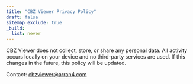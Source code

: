```yaml
---
title: "CBZ Viewer Privacy Policy"
draft: false
sitemap_exclude: true
_build:
  list: never
---
```


CBZ Viewer does not collect, store, or share any personal data. All activity occurs locally on your device and no third-party services are used. If this changes in the future, this policy will be updated.

Contact: cbzviewer@arran4.com
